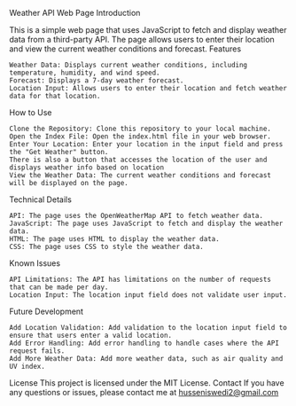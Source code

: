 Weather API Web Page
Introduction

This is a simple web page that uses JavaScript to fetch and display weather data from a third-party API. The page allows users to enter their location and view the current weather conditions and forecast.
Features

    Weather Data: Displays current weather conditions, including temperature, humidity, and wind speed.
    Forecast: Displays a 7-day weather forecast.
    Location Input: Allows users to enter their location and fetch weather data for that location.

How to Use

    Clone the Repository: Clone this repository to your local machine.
    Open the Index File: Open the index.html file in your web browser.
    Enter Your Location: Enter your location in the input field and press the "Get Weather" button.
    There is also a button that accesses the location of the user and displays weather info based on location 
    View the Weather Data: The current weather conditions and forecast will be displayed on the page.

Technical Details

    API: The page uses the OpenWeatherMap API to fetch weather data.
    JavaScript: The page uses JavaScript to fetch and display the weather data.
    HTML: The page uses HTML to display the weather data.
    CSS: The page uses CSS to style the weather data.

Known Issues

    API Limitations: The API has limitations on the number of requests that can be made per day.
    Location Input: The location input field does not validate user input.

Future Development

    Add Location Validation: Add validation to the location input field to ensure that users enter a valid location.
    Add Error Handling: Add error handling to handle cases where the API request fails.
    Add More Weather Data: Add more weather data, such as air quality and UV index.

License
This project is licensed under the MIT License.
Contact
If you have any questions or issues, please contact me at husseniswedi2@gmail.com
